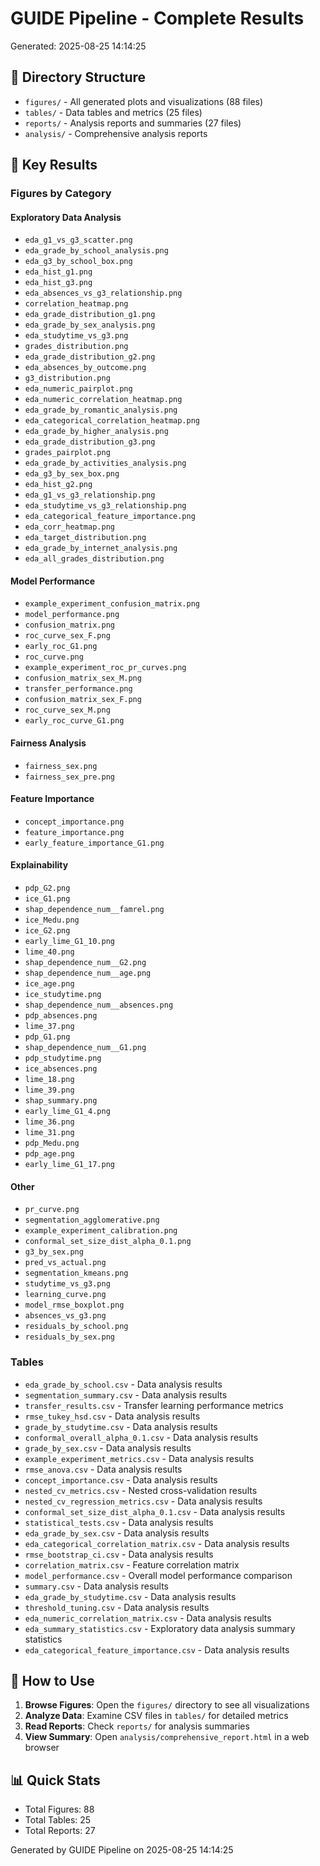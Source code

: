 # GUIDE Pipeline - Complete Results
Generated: 2025-08-25 14:14:25

## 📁 Directory Structure

- `figures/` - All generated plots and visualizations (88 files)
- `tables/` - Data tables and metrics (25 files)
- `reports/` - Analysis reports and summaries (27 files)
- `analysis/` - Comprehensive analysis reports

## 🎯 Key Results

### Figures by Category

#### Exploratory Data Analysis
- `eda_g1_vs_g3_scatter.png`
- `eda_grade_by_school_analysis.png`
- `eda_g3_by_school_box.png`
- `eda_hist_g1.png`
- `eda_hist_g3.png`
- `eda_absences_vs_g3_relationship.png`
- `correlation_heatmap.png`
- `eda_grade_distribution_g1.png`
- `eda_grade_by_sex_analysis.png`
- `eda_studytime_vs_g3.png`
- `grades_distribution.png`
- `eda_grade_distribution_g2.png`
- `eda_absences_by_outcome.png`
- `g3_distribution.png`
- `eda_numeric_pairplot.png`
- `eda_numeric_correlation_heatmap.png`
- `eda_grade_by_romantic_analysis.png`
- `eda_categorical_correlation_heatmap.png`
- `eda_grade_by_higher_analysis.png`
- `eda_grade_distribution_g3.png`
- `grades_pairplot.png`
- `eda_grade_by_activities_analysis.png`
- `eda_g3_by_sex_box.png`
- `eda_hist_g2.png`
- `eda_g1_vs_g3_relationship.png`
- `eda_studytime_vs_g3_relationship.png`
- `eda_categorical_feature_importance.png`
- `eda_corr_heatmap.png`
- `eda_target_distribution.png`
- `eda_grade_by_internet_analysis.png`
- `eda_all_grades_distribution.png`

#### Model Performance
- `example_experiment_confusion_matrix.png`
- `model_performance.png`
- `confusion_matrix.png`
- `roc_curve_sex_F.png`
- `early_roc_G1.png`
- `roc_curve.png`
- `example_experiment_roc_pr_curves.png`
- `confusion_matrix_sex_M.png`
- `transfer_performance.png`
- `confusion_matrix_sex_F.png`
- `roc_curve_sex_M.png`
- `early_roc_curve_G1.png`

#### Fairness Analysis
- `fairness_sex.png`
- `fairness_sex_pre.png`

#### Feature Importance
- `concept_importance.png`
- `feature_importance.png`
- `early_feature_importance_G1.png`

#### Explainability
- `pdp_G2.png`
- `ice_G1.png`
- `shap_dependence_num__famrel.png`
- `ice_Medu.png`
- `ice_G2.png`
- `early_lime_G1_10.png`
- `lime_40.png`
- `shap_dependence_num__G2.png`
- `shap_dependence_num__age.png`
- `ice_age.png`
- `ice_studytime.png`
- `shap_dependence_num__absences.png`
- `pdp_absences.png`
- `lime_37.png`
- `pdp_G1.png`
- `shap_dependence_num__G1.png`
- `pdp_studytime.png`
- `ice_absences.png`
- `lime_18.png`
- `lime_39.png`
- `shap_summary.png`
- `early_lime_G1_4.png`
- `lime_36.png`
- `lime_31.png`
- `pdp_Medu.png`
- `pdp_age.png`
- `early_lime_G1_17.png`

#### Other
- `pr_curve.png`
- `segmentation_agglomerative.png`
- `example_experiment_calibration.png`
- `conformal_set_size_dist_alpha_0.1.png`
- `g3_by_sex.png`
- `pred_vs_actual.png`
- `segmentation_kmeans.png`
- `studytime_vs_g3.png`
- `learning_curve.png`
- `model_rmse_boxplot.png`
- `absences_vs_g3.png`
- `residuals_by_school.png`
- `residuals_by_sex.png`


### Tables
- `eda_grade_by_school.csv` - Data analysis results
- `segmentation_summary.csv` - Data analysis results
- `transfer_results.csv` - Transfer learning performance metrics
- `rmse_tukey_hsd.csv` - Data analysis results
- `grade_by_studytime.csv` - Data analysis results
- `conformal_overall_alpha_0.1.csv` - Data analysis results
- `grade_by_sex.csv` - Data analysis results
- `example_experiment_metrics.csv` - Data analysis results
- `rmse_anova.csv` - Data analysis results
- `concept_importance.csv` - Data analysis results
- `nested_cv_metrics.csv` - Nested cross-validation results
- `nested_cv_regression_metrics.csv` - Data analysis results
- `conformal_set_size_dist_alpha_0.1.csv` - Data analysis results
- `statistical_tests.csv` - Data analysis results
- `eda_grade_by_sex.csv` - Data analysis results
- `eda_categorical_correlation_matrix.csv` - Data analysis results
- `rmse_bootstrap_ci.csv` - Data analysis results
- `correlation_matrix.csv` - Feature correlation matrix
- `model_performance.csv` - Overall model performance comparison
- `summary.csv` - Data analysis results
- `eda_grade_by_studytime.csv` - Data analysis results
- `threshold_tuning.csv` - Data analysis results
- `eda_numeric_correlation_matrix.csv` - Data analysis results
- `eda_summary_statistics.csv` - Exploratory data analysis summary statistics
- `eda_categorical_feature_importance.csv` - Data analysis results


## 🚀 How to Use

1. **Browse Figures**: Open the `figures/` directory to see all visualizations
2. **Analyze Data**: Examine CSV files in `tables/` for detailed metrics
3. **Read Reports**: Check `reports/` for analysis summaries
4. **View Summary**: Open `analysis/comprehensive_report.html` in a web browser

## 📊 Quick Stats

- Total Figures: 88
- Total Tables: 25
- Total Reports: 27

Generated by GUIDE Pipeline on 2025-08-25 14:14:25
